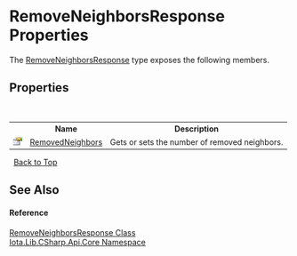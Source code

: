 # RemoveNeighborsResponse Properties
 

The <a href="T_Iota_Lib_CSharp_Api_Core_RemoveNeighborsResponse">RemoveNeighborsResponse</a> type exposes the following members.


## Properties
&nbsp;<table><tr><th></th><th>Name</th><th>Description</th></tr><tr><td>![Public property](media/pubproperty.gif "Public property")</td><td><a href="P_Iota_Lib_CSharp_Api_Core_RemoveNeighborsResponse_RemovedNeighbors">RemovedNeighbors</a></td><td>
Gets or sets the number of removed neighbors.</td></tr></table>&nbsp;
<a href="#removeneighborsresponse-properties">Back to Top</a>

## See Also


#### Reference
<a href="T_Iota_Lib_CSharp_Api_Core_RemoveNeighborsResponse">RemoveNeighborsResponse Class</a><br /><a href="N_Iota_Lib_CSharp_Api_Core">Iota.Lib.CSharp.Api.Core Namespace</a><br />